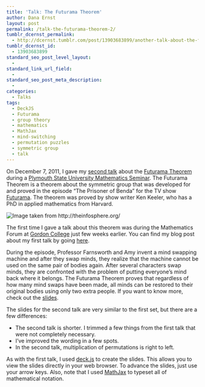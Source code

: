 ```yaml
---
title: 'Talk: The Futurama Theorem'
author: Dana Ernst
layout: post
permalink: /talk-the-futurama-theorem-2/
tumblr_dcernst_permalink:
  - http://dcernst.tumblr.com/post/13903683899/another-talk-about-the-futurama-theorem
tumblr_dcernst_id:
  - 13903683899
standard_seo_post_level_layout:
  - 
standard_link_url_field:
  - 
standard_seo_post_meta_description:
  - 
categories:
  - Talks
tags:
  - DeckJS
  - Futurama
  - group theory
  - mathematics
  - MathJax
  - mind-switching
  - permutation puzzles
  - symmetric group
  - talk
---
```

<div class="kcite-section" kcite-section-id="80">
  <p>
    On December 7, 2011, I gave my <a href="http://danaernst.com/talks/DeckJS/PSUTalk2011/PSUTalk2011.html">second talk</a> about the <a href="http://theinfosphere.org/Futurama_theorem">Futurama Theorem</a> during a <a href="http://www.plymouth.edu/department/math/seminars/">Plymouth State University Mathematics Seminar</a>. The Futurama Theorem is a theorem about the symmetric group that was developed for and proved in the episode &#8220;The Prisoner of Benda&#8221; for the TV show <a href="http://en.wikipedia.org/wiki/Futurama">Futurama</a>. The theorem was proved by show writer Ken Keeler, who has a PhD in applied mathematics from Harvard.
  </p>
  
  <p>
    <img alt="Image taken from http://theinfosphere.org/" class="aligncenter" src="http://i1.wp.com/pool.theinfosphere.org/images/thumb/4/4e/Prisoner_of_Benda_Theorem_on_Chalkboard.png/800px-Prisoner_of_Benda_Theorem_on_Chalkboard.png?w=550" data-recalc-dims="1" />
  </p>
  
  <p>
    The first time I gave a talk about this theorem was during the Mathematics Forum at <a href="http://www.math-cs.gordon.edu/">Gordon College</a> just few weeks earlier. You can find my blog post about my first talk by going <a href="http://danaernst.com/talk-the-futurama-theorem/">here</a>.
  </p>
  
  <p>
    During the episode, Professor Farnsworth and Amy invent a mind swapping machine and after they swap minds, they realize that the machine cannot be used on the same pair of bodies again. After several characters swap minds, they are confronted with the problem of putting everyone&#8217;s mind back where it belongs. The Futurama Theorem proves that regardless of how many mind swaps have been made, all minds can be restored to their original bodies using only two extra people. If you want to know more, check out the <a href="http://danaernst.com/talks/DeckJS/PSUTalk2011/PSUTalk2011.html">slides</a>.
  </p>
  
  <p>
    The slides for the second talk are very similar to the first set, but there are a few differences:
  </p>
  
  <ul>
    <li>
      The second talk is shorter. I trimmed a few things from the first talk that were not completely necessary.
    </li>
    <li>
      I&#8217;ve improved the wording in a few spots.
    </li>
    <li>
      In the second talk, multiplication of permutations is right to left.
    </li>
  </ul>
  
  <p>
    As with the first talk, I used <a href="http://imakewebthings.github.com/deck.js/">deck.js</a> to create the slides. This allows you to view the slides directly in your web browser. To advance the slides, just use your arrow keys. Also, note that I used <a href="http://mathjax.org">MathJax</a> to typeset all of mathematical notation.
  </p>
  
  <!-- kcite active, but no citations found -->
</div>

<!-- kcite-section 80 -->